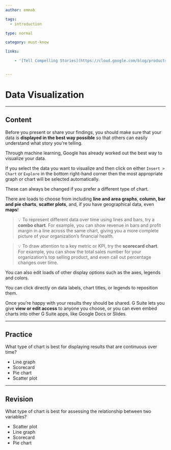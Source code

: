 ```yaml
---
author: emmab

tags:
  - introduction

type: normal

category: must-know

links:

	- '[Tell Compelling Stories](https://cloud.google.com/blog/products/g-suite/tell-compelling-stories-with-your-data-using-google-sheets){website}'


---
```

# Data Visualization

---
## Content

Before you present or share your findings, you should make sure that your data is **displayed in the best way possible** so that others can easily understand what story you're telling.

Through machine learning, Google has already worked out the best way to visualize your data.

If you select the data you want to visualize and then click on either `Insert > Chart` or `Explore` in the bottom right-hand corner then the most appropriate graph or chart will be selected automatically.

These can always be changed if you prefer a different type of chart. 

There are loads to choose from including **line and area graphs**, **column, bar and pie charts**, **scatter plots**, and, if you have geographical data, even **maps**!

> 💡 To represent different data over time using lines and bars, try a **combo chart**. For example, you can show revenue in bars and profit margin in a line across the same chart, giving you a more complete picture of your organization’s financial health.

> 💡 To draw attention to a key metric or KPI, try the **scorecard chart**. For example, you can show the total sales number for your organization’s top selling product, and even call out percentage changes over time.

You can also edit loads of other display options such as the axes, legends and colors. 

You can click directly on data labels, chart titles, or legends to reposition them.

Once you're happy with your results they should be shared. G Suite lets you give **view or edit access** to anyone you choose, or you can even embed charts into other G Suite apps, like Google Docs or Slides.

---
## Practice

What type of chart is best for displaying results that are continuous over time?

* Line graph
* Scorecard
* Pie chart
* Scatter plot

---
## Revision

What type of chart is best for assessing the relationship between two variables?

* Scatter plot
* Line graph
* Scorecard
* Pie chart